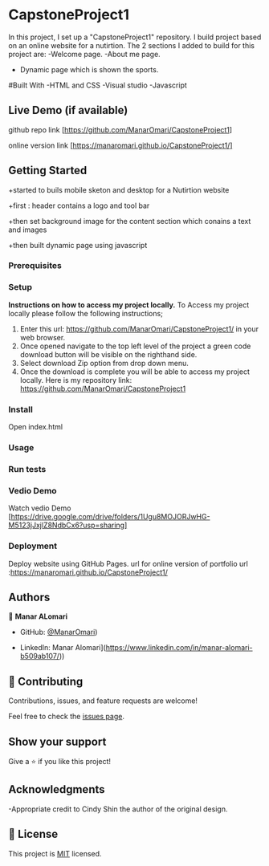 # CapstoneProject1
In this project, I set up a "CapstoneProject1" repository. I build project based on an online website for a nutirtion.
The 2 sections I added to build for this project are:
-Welcome page. 
-About me page.
- Dynamic page which is shown the sports.

#Built With
-HTML and CSS
-Visual studio
-Javascript

## Live Demo (if available)
github repo link 
[https://github.com/ManarOmari/CapstoneProject1]

online version link [https://manaromari.github.io/CapstoneProject1/]

## Getting Started

+started to buils mobile sketon and desktop  for a Nutirtion  website  

+first : header contains a logo and tool bar 

+then set background image for the content section which conains a text and images 

+then built dynamic page using javascript

### Prerequisites

### Setup
**Instructions on how to access my project locally.**
 To Access my project locally please follow the following instructions;
1. Enter this url: https://github.com/ManarOmari/CapstoneProject1/ in your web browser.
2. Once opened navigate to the top left level of the project a green code download button will be visible on the righthand side.
3. Select download Zip option from drop down menu.
4. Once the download is complete you will be able to access my project locally.
Here is my repository link: https://github.com/ManarOmari/CapstoneProject1


### Install
Open index.html
### Usage

### Run tests
### Vedio Demo
Watch vedio Demo [https://drive.google.com/drive/folders/1Ugu8MOJORJwHG-M5123jJxjlZ8NdbCx6?usp=sharing]
### Deployment

Deploy  website using GitHub Pages.
url for online version of portfolio url :https://manaromari.github.io/CapstoneProject1/

## Authors

👤 **Manar ALomari**

- GitHub: [@ManarOmari](https://github.com/ManarOmari))

- LinkedIn: Manar Alomari](https://www.linkedin.com/in/manar-alomari-b509ab107/))



## 🤝 Contributing

Contributions, issues, and feature requests are welcome!

Feel free to check the [issues page](../../issues/).

## Show your support

Give a ⭐️ if you like this project!

## Acknowledgments

-Appropriate credit to Cindy Shin the author of the original design.


## 📝 License

This project is [MIT](./MIT.md) licensed.